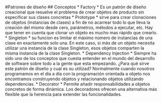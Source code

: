 #Patrones de diseño
	## Conceptos
		* Factory
			* Es un patrón de diseño creacional que resuelve el problema de crear objetos de producto 
			sin especificar sus clases concretas
		* Prototype
			* sirve para crear clonaciones de objetos (instancias de clases) a fin de no acarrear 
			todo lo que lleva la creación del mismo desde cero, parámetros, métodos a ejecutar, etc. 
			Hay que tener en cuenta que clonar un objeto es mucho mas rápido que crearlo.
		* Singleton
			* su funcion es limitar el máximo número de instancias de una clase en exactamente solo una. 
			En este caso, si más de un objeto necesita utilizar una instancia de la clase Singleton, 
			esos objetos comparten la misma instancia de la clase Singleton. 
		* Dependency Injection
			* Siempre ha sido uno de los conceptos que cuesta entender en el mundo del desarrollo de 
			software sobre todo a la gente que esta empezando. 
			¿Para qué sirve este patrón de diseño y cual es su utilizad? Normalmente cuando nosotros 
			programamos en el día a día con la programación orientada a objeto nos encontramos construyendo 
			objetos y relacionando objetos utilizando dependencias.
		* Decorator
			* Permite añadir responsabilidades a objetos concretos de forma dinámica. 
			Los decoradores ofrecen una alternativa más flexible que la herencia para extender las funcionalidades.